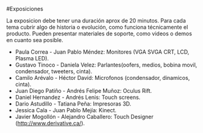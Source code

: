 #Exposiciones

La exposicion debe tener una duración aprox de 20 minutos. Para cada tema cubrir algo de historia o evolución, como funciona técnicamente el producto. Pueden presentar materiales de soporte, como videos o demos en cuanto sea posible.

* Paula Correa - Juan Pablo Méndez:	Monitores (VGA SVGA CRT, LCD, Plasma LED).
* Gustavo Tinoco - Daniela Velez:	Parlantes(oofers, medios, bobina movil, condensador, tweeters, cinta).
* Camilo Arévalo - Héctor David:	Microfonos (condensador, dinamicos, cinta).
* Juan Diego Patiño - Andrés Felipe Muñoz:	Oculus Rift.
* Daniel Hernandez - Andrés Lenis:	Touch screens.
* Dario Astudillo - Tatiana Peña:	Impresoras 3D.
* Jessica Cala - Juan Pablo Mejía:	Kinect.
* Javier Mogollón -	Alejandro Caballero:	Touch Designer (http://www.derivative.ca/).

